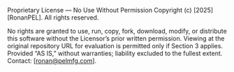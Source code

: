 Proprietary License — No Use Without Permission
Copyright (c) [2025] [RonanPEL]. All rights reserved.

No rights are granted to use, run, copy, fork, download, modify, or distribute
this software without the Licensor’s prior written permission. Viewing at the
original repository URL for evaluation is permitted only if Section 3 applies.
Provided “AS IS,” without warranties; liability excluded to the fullest extent.
Contact: [ronan@pelmfg.com]. 